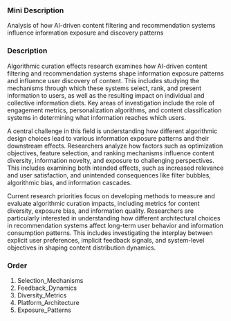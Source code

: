 ### Mini Description

Analysis of how AI-driven content filtering and recommendation systems influence information exposure and discovery patterns

### Description

Algorithmic curation effects research examines how AI-driven content filtering and recommendation systems shape information exposure patterns and influence user discovery of content. This includes studying the mechanisms through which these systems select, rank, and present information to users, as well as the resulting impact on individual and collective information diets. Key areas of investigation include the role of engagement metrics, personalization algorithms, and content classification systems in determining what information reaches which users.

A central challenge in this field is understanding how different algorithmic design choices lead to various information exposure patterns and their downstream effects. Researchers analyze how factors such as optimization objectives, feature selection, and ranking mechanisms influence content diversity, information novelty, and exposure to challenging perspectives. This includes examining both intended effects, such as increased relevance and user satisfaction, and unintended consequences like filter bubbles, algorithmic bias, and information cascades.

Current research priorities focus on developing methods to measure and evaluate algorithmic curation impacts, including metrics for content diversity, exposure bias, and information quality. Researchers are particularly interested in understanding how different architectural choices in recommendation systems affect long-term user behavior and information consumption patterns. This includes investigating the interplay between explicit user preferences, implicit feedback signals, and system-level objectives in shaping content distribution dynamics.

### Order

1. Selection_Mechanisms
2. Feedback_Dynamics
3. Diversity_Metrics
4. Platform_Architecture
5. Exposure_Patterns
